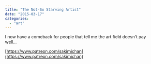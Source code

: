 ```yaml
---
title: "The Not-So Starving Artist"
date: "2015-03-17"
categories: 
  - "art"
---
```


I now have a comeback for people that tell me the art field doesn't pay well...

[https://www.patreon.com/sakimichan](https://www.patreon.com/sakimichan)
